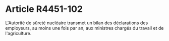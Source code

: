 # Article R4451-102

  
L'Autorité de sûreté nucléaire transmet un bilan des déclarations des employeurs, au moins une fois par an, aux ministres chargés du travail et de l'agriculture.